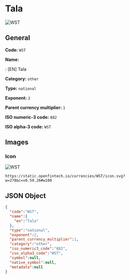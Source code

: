 
# Tala 
![WST](https://static.openfintech.io/currencies/WST/icon.svg?w=278&c=v0.59.26#w100)  

## General 
 
**Code:** `WST` 
 
**Name:** 
 
:	[EN] Tala 
 
**Category:** `other` 
 
**Type:** `national` 
 
**Exponent:** `2` 
 
**Parent currency multiplier:** `1` 
 
**ISO numeric-3 code:** `882` 
 
**ISO alpha-3 code:** `WST` 
 

## Images 

### Icon 
 
![WST](https://static.openfintech.io/currencies/WST/icon.svg?w=278&c=v0.59.26#w100)  

```
https://static.openfintech.io/currencies/WST/icon.svg?w=278&c=v0.59.26#w100
```  

## JSON Object 

```json
{
  "code":"WST",
  "name":{
    "en":"Tala"
  },
  "type":"national",
  "exponent":2,
  "parent_currency_multiplier":1,
  "category":"other",
  "iso_numeric3_code":"882",
  "iso_alpha3_code":"WST",
  "symbol":null,
  "native_symbol":null,
  "metadata":null
}
```  
